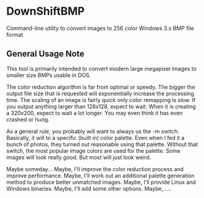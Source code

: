 # DownShiftBMP
Command-line utility to convert images to 256 color Windows 3.x BMP file format

## General Usage Note

This tool is primarily intended to convert modern large megapixel images to
smaller size BMPs usable in DOS. 

The color reduction algorithm is far from
optimal or speedy. The bigger the output file size that is requested will
exponentially increase the processing time. The scaling of an image is fairly
quick only color remapping is slow. If you output anything larger than 128x128, 
expect to wait. When it is creating a 320x200, expect to wait a lot longer.
You may even think it has even crashed or hung.

As a general rule, you probably will want to always us the -m switch. Basically,
it will to a specific (built in) color palette. Even when I fed it a bunch of
photos, they turned out reasonable using that palette. Without that switch,
the most popular image colors are used for the palette. Some images will look
really good. But most will just look weird.

Maybe someday... Maybe, I'll improve the color reduction process and improve
performance. Maybe, I'll work out an additional palette generation method to
produce better unmatched images. Maybe, I'll provide Linux and Windows binaries.
Maybe, I'll add some other options. Maybe, ....

